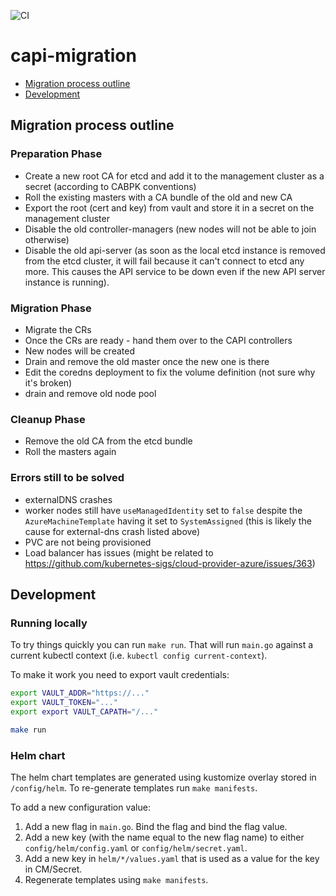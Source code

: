 ![CI](https://github.com/giantswarm/capi-migration/actions/workflows/ci.yaml/badge.svg)

# capi-migration

- [Migration process outline](#migration-process-outline)
- [Development](#development)

## Migration process outline

### Preparation Phase

 * Create a new root CA for etcd and add it to the management cluster as a secret (according to CABPK conventions)
 * Roll the existing masters with a CA bundle of the old and new CA
 * Export the root (cert and key) from vault and store it in a secret on the management cluster
 * Disable the old controller-managers (new nodes will not be able to join otherwise)
 * Disable the old api-server (as soon as the local etcd instance is removed from the etcd cluster, it will fail because it can't connect to etcd any more. This causes the API service to be down even if the new API server instance is running).

### Migration Phase

 * Migrate the CRs
 * Once the CRs are ready - hand them over to the CAPI controllers
 * New nodes will be created
 * Drain and remove the old master once the new one is there
 * Edit the coredns deployment to fix the volume definition (not sure why it's broken)
 * drain and remove old node pool

### Cleanup Phase

 * Remove the old CA from the etcd bundle
 * Roll the masters again

### Errors still to be solved

 * externalDNS crashes
 * worker nodes still have `useManagedIdentity` set to `false` despite the `AzureMachineTemplate` having it set to `SystemAssigned`  (this is likely the cause for external-dns crash listed above)
 * PVC are not being provisioned
 * Load balancer has issues (might be related to https://github.com/kubernetes-sigs/cloud-provider-azure/issues/363)

## Development

### Running locally

To try things quickly you can run `make run`. That will run `main.go` against
a current kubectl context (i.e. `kubectl config current-context`).

To make it work you need to export vault credentials:

```sh
export VAULT_ADDR="https://..."
export VAULT_TOKEN="..."
export export VAULT_CAPATH="/..."

make run
```

### Helm chart

The helm chart templates are generated using kustomize overlay stored in
`/config/helm`. To re-generate templates run `make manifests`.

To add a new configuration value:

1. Add a new flag in `main.go`. Bind the flag and bind the flag value.
2. Add a new key (with the name equal to the new flag name) to either
   `config/helm/config.yaml` or `config/helm/secret.yaml`.
3. Add a new key in `helm/*/values.yaml` that is used as a value for the key in
   CM/Secret.
4. Regenerate templates using `make manifests`.
